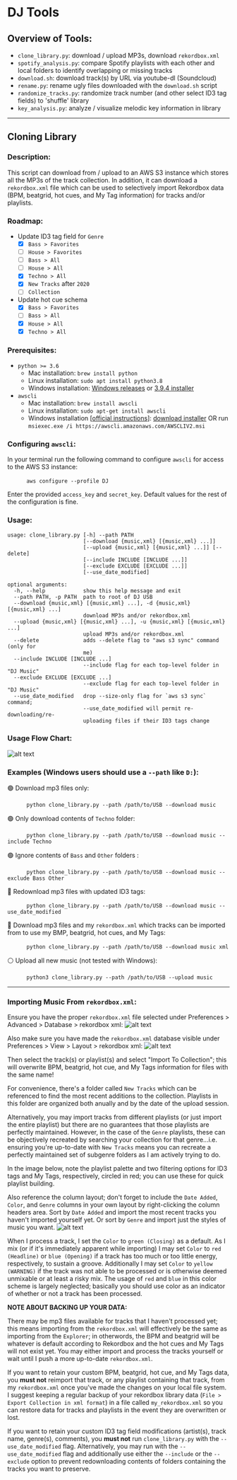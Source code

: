 # DJ Tools
## Overview of Tools:
* `clone_library.py`: download / upload MP3s, download `rekordbox.xml`
* `spotify_analysis.py`: compare Spotify playlists with each other and local folders to identify overlapping or missing tracks 
* `download.sh`: download track(s) by URL via youtube-dl (Soundcloud)
* `rename.py`: rename ugly files downloaded with the `download.sh` script
* `randomize_tracks.py`: randomize track number (and other select ID3 tag fields) to 'shuffle' library
* `key_analysis.py`: analyze / visualize melodic key information in library
----------
## Cloning Library
### Description:
This script can download from / upload to an AWS S3 instance which stores all the MP3s of the track collection. In addition, it can download a `rekordbox.xml` file which can be used to selectively import Rekordbox data (BPM, beatgrid, hot cues, and My Tag information) for tracks and/or playlists.
### Roadmap:

- Update ID3 tag field for `Genre`
    * [x] `Bass > Favorites`
    * [ ] `House > Favorites`
    * [ ] `Bass > All` 
    * [ ] `House > All` 
    * [x] `Techno > All` 
    * [x] `New Tracks` after `2020`
    * [ ] `Collection`
- Update hot cue schema
    * [x] `Bass > Favorites` 
    * [ ] `Bass > All`
    * [x] `House > All`
    * [x] `Techno > All`
### Prerequisites:
* `python >= 3.6`
    - Mac installation: `brew install python`
    - Linux installation: `sudo apt install python3.8`
    - Windows installation: [Windows releases](https://www.python.org/downloads/windows/) or [3.9.4 installer](https://www.python.org/ftp/python/3.9.4/python-3.9.4-amd64.exe)
* `awscli`
    - Mac installation: `brew install awscli`
    - Linux installation: `sudo apt-get install awscli`
    - Windows installation [[official instructions](https://docs.aws.amazon.com/cli/latest/userguide/install-cliv2-windows.html)]: [download installer](https://awscli.amazonaws.com/AWSCLIV2.msi) OR run `msiexec.exe /i https://awscli.amazonaws.com/AWSCLIV2.msi`
### Configuring `awscli`:
In your terminal run the following command to configure `awscli` for access to the AWS S3 instance:

&nbsp;&nbsp;&nbsp;&nbsp;&nbsp;&nbsp;&nbsp;&nbsp;&nbsp;&nbsp; `aws configure --profile DJ`

Enter the provided `access_key` and `secret_key`. Default values for the rest of the configuration is fine.

### Usage:
```
usage: clone_library.py [-h] --path PATH
                        [--download {music,xml} [{music,xml} ...]]
                        [--upload {music,xml} [{music,xml} ...]] [--delete]
                        [--include INCLUDE [INCLUDE ...]]
                        [--exclude EXCLUDE [EXCLUDE ...]]
                        [--use_date_modified]

optional arguments:
  -h, --help            show this help message and exit
  --path PATH, -p PATH  path to root of DJ USB
  --download {music,xml} [{music,xml} ...], -d {music,xml} [{music,xml} ...]
                        download MP3s and/or rekordbox.xml
  --upload {music,xml} [{music,xml} ...], -u {music,xml} [{music,xml} ...]
                        upload MP3s and/or rekordbox.xml
  --delete              adds --delete flag to "aws s3 sync" command (only for
                        me)
  --include INCLUDE [INCLUDE ...]
                        --include flag for each top-level folder in "DJ Music"
  --exclude EXCLUDE [EXCLUDE ...]
                        --exclude flag for each top-level folder in "DJ Music"
  --use_date_modified   drop --size-only flag for `aws s3 sync` command;
                        --use_date_modified will permit re-downloading/re-
                        uploading files if their ID3 tags change
```

### Usage Flow Chart:
![alt text](images/usage_flow_chart.png "Usage Flow Chart")

### Examples (Windows users should use a `--path` like `D:`):
🟢 Download mp3 files only:

&nbsp;&nbsp;&nbsp;&nbsp;&nbsp;&nbsp;&nbsp;&nbsp;&nbsp;&nbsp; `python clone_library.py --path /path/to/USB --download music`

🟢 Only download contents of `Techno` folder:

&nbsp;&nbsp;&nbsp;&nbsp;&nbsp;&nbsp;&nbsp;&nbsp;&nbsp;&nbsp; `python clone_library.py --path /path/to/USB --download music --include Techno`

🟢 Ignore contents of `Bass` and `Other` folders :

&nbsp;&nbsp;&nbsp;&nbsp;&nbsp;&nbsp;&nbsp;&nbsp;&nbsp;&nbsp; `python clone_library.py --path /path/to/USB --download music --exclude Bass Other`

🔵 Redownload mp3 files with updated ID3 tags:

&nbsp;&nbsp;&nbsp;&nbsp;&nbsp;&nbsp;&nbsp;&nbsp;&nbsp;&nbsp; `python clone_library.py --path /path/to/USB --download music --use_date_modified`

🔴 Download mp3 files and my `rekordbox.xml` which tracks can be imported from to use my BMP, beatgrid, hot cues, and My Tags:

&nbsp;&nbsp;&nbsp;&nbsp;&nbsp;&nbsp;&nbsp;&nbsp;&nbsp;&nbsp; `python clone_library.py --path /path/to/USB --download music xml`

⚪ Upload all new music (not tested with Windows):

&nbsp;&nbsp;&nbsp;&nbsp;&nbsp;&nbsp;&nbsp;&nbsp;&nbsp;&nbsp; `python3 clone_library.py --path /path/to/USB --upload music`

-------------
### Importing Music From `rekordbox.xml`:
Ensure you have the proper `rekordbox.xml` file selected under Preferences > Advanced > Database > rekordbox xml:
![alt text](images/Pioneer_Preferences_Database.png "Select XML database")

Also make sure you have made the `rekordbox.xml` database visible under Preferences > View > Layout > rekordbox xml:
![alt text](images/Pioneer_Preferences_View.png "Show XML database in side panel")

Then select the track(s) or playlist(s) and select "Import To Collection"; this will overwrite BPM, beatgrid, hot cue, and My Tags information for files with the same name!

For convenience, there's a folder called `New Tracks` which can be referenced to find the most recent additions to the collection. Playlists in this folder are organized both anually and by the date of the upload session.

Alternatively, you may import tracks from different playlists (or just import the entire playlist) but there are no guarantees that those playlists are perfectly maintained. However, in the case of the `Genre` playlists, these can be objectively recreated by searching your collection for that genre...i.e. ensuring you're up-to-date with `New Tracks` means you can recreate a perfectly maintained set of subgenre folders as I am actively trying to do.

In the image below, note the playlist palette and two filtering options for ID3 tags and My Tags, respectively, circled in red; you can use these for quick playlist building.

Also reference the column layout; don't forget to include the `Date Added`, `Color`, and `Genre` columns in your own layout by right-clicking the column headers area. Sort by `Date Added` and import the most recent tracks you haven't imported yourself yet. Or sort by `Genre` and import just the styles of music you want.
![alt text](images/Pioneer_New-Tracks_Playlist_3.png "Import XML data into collection")

When I process a track, I set the `Color` to `green (Closing)` as a default. As I mix (or if it's immediately apparent while importing) I may set `Color` to `red (Headline)` or `blue (Opening)` if a track has too much or too little energy, respectively, to sustain a groove. Additionally I may set `Color` to `yellow (WARNING)` if the track was not able to be processed or is otherwise deemed unmixable or at least a risky mix. The usage of `red` and `blue` in this color scheme is largely neglected; basically you should use color as an indicator of whether or not a track has been processed.

**NOTE ABOUT BACKING UP YOUR DATA:**

There may be mp3 files available for tracks that I haven't processed yet; this means importing from the `rekordbox.xml` will effectively be the same as importing from the `Explorer`; in otherwords, the BPM and beatgrid will be whatever is default according to Rekordbox and the hot cues and My Tags will not exist yet. You may either import and process the tracks yourself or wait until I push a more up-to-date `rekordbox.xml`.

If you want to retain your custom BPM, beatgrid, hot cue, and My Tags data, you **must not** reimport that track, or any playlist containing that track, from my `rekordbox.xml` once you've made the changes on your local file system. I suggest keeping a regular backup of your rekordbox library data (`File > Export Collection in xml format`) in a file called `my_rekordbox.xml` so you can restore data for tracks and playlists in the event they are overwritten or lost.

If you want to retain your custom ID3 tag field modifications (artist(s), track name, genre(s), comments), you **must not** run `clone_library.py` with the `--use_date_modified` flag. Alternatively, you may run with the `--use_date_modified` flag and additionally use either the `--include` or the `--exclude` option to prevent redownloading contents of folders containing the tracks you want to preserve.